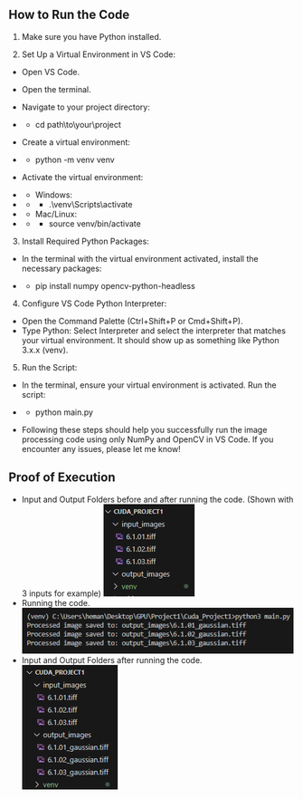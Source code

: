 ## How to Run the Code

1. Make sure you have Python installed.

2. Set Up a Virtual Environment in VS Code:

* Open VS Code.
* Open the terminal.
* Navigate to your project directory:

* *  cd path\to\your\project
* Create a virtual environment:

* * python -m venv venv
* Activate the virtual environment:
* * Windows:
* * * .\venv\Scripts\activate

* * Mac/Linux:
* * * source venv/bin/activate

3.  Install Required Python Packages:

* In the terminal with the virtual environment activated, install the necessary packages:

* * pip install numpy opencv-python-headless

4. Configure VS Code Python Interpreter:

* Open the Command Palette (Ctrl+Shift+P or Cmd+Shift+P).
* Type Python: Select Interpreter and select the interpreter that matches your virtual environment. It should show up as something like Python 3.x.x (venv).

5. Run the Script:

* In the terminal, ensure your virtual environment is activated.
Run the script:

* * python main.py

* Following these steps should help you successfully run the image processing code using only NumPy and OpenCV in VS Code. If you encounter any issues, please let me know!

## Proof of Execution

* Input and Output Folders before and after running the code. (Shown with 3 inputs for example)
![alt text](image.png)
* Running the code.
![alt text](image-1.png)
* Input and Output Folders after running the code.
![alt text](image-2.png)